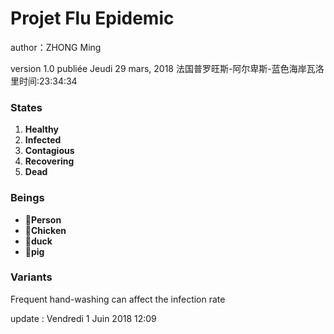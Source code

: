 # Projet Flu Epidemic 

author：ZHONG Ming

version 1.0 publiée Jeudi 29 mars, 2018 法国普罗旺斯-阿尔卑斯-蓝色海岸瓦洛里时间:23:34:34

### States

1. **Healthy**
2. **Infected**
4. **Contagious**
5. **Recovering**
6. **Dead**

### Beings

- :baby:**Person**
- :chicken:**Chicken**
- :hatched_chick:**duck**
- :pig2:**pig**


### Variants

Frequent hand-washing can affect the infection rate

update : Vendredi 1 Juin 2018 12:09